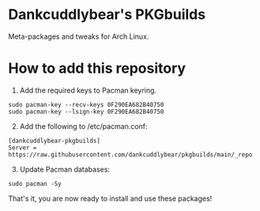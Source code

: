 # Dankcuddlybear's PKGbuilds
Meta-packages and tweaks for Arch Linux.

# How to add this repository
1) Add the required keys to Pacman keyring.
~~~
sudo pacman-key --recv-keys 0F290EA682B40750
sudo pacman-key --lsign-key 0F290EA682B40750
~~~
2) Add the following to /etc/pacman.conf:
~~~
[dankcuddlybear-pkgbuilds]
Server = https://raw.githubusercontent.com/dankcuddlybear/pkgbuilds/main/_repo
~~~
3) Update Pacman databases:
~~~
sudo pacman -Sy
~~~
That's it, you are now ready to install and use these packages!

